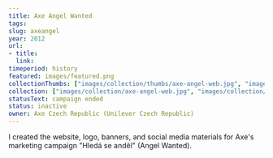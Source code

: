 ```yaml
---
title: Axe Angel Wanted
tags: 
slug: axeangel
year: 2012
url:
- title:
  link: 
timeperiod: history
featured: images/featured.png
collectionThumbs: ["images/collection/thumbs/axe-angel-web.jpg", "images/collection/thumbs/axe-angel-logo.jpg"]
collection: ["images/collection/axe-angel-web.jpg", "images/collection/axe-angel-logo.jpg"]
statusText: campaign ended
status: inactive
owner: Axe Czech Republic (Unilever Czech Republic)
---
```

I created the website, logo, banners, and social media materials for Axe's marketing campaign "Hledá se anděl" (Angel Wanted). 

